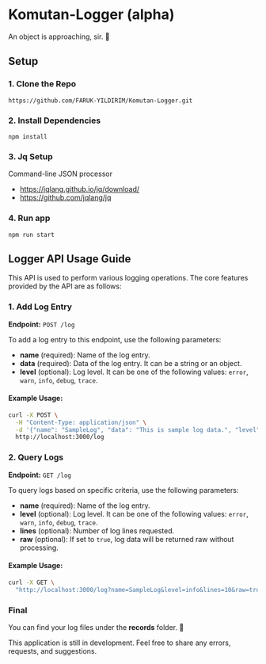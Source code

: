 # Komutan-Logger (alpha)
An object is approaching, sir. 🔭
 
## Setup

### 1. Clone the Repo
`https://github.com/FARUK-YILDIRIM/Komutan-Logger.git`

### 2. Install Dependencies
`npm install`

### 3. Jq Setup

Command-line JSON processor
- https://jqlang.github.io/jq/download/
- https://github.com/jqlang/jq

### 4. Run app 
`npm run start`

## Logger API Usage Guide

This API is used to perform various logging operations. The core features provided by the API are as follows:

### 1. Add Log Entry

**Endpoint:** `POST /log`

To add a log entry to this endpoint, use the following parameters:

-   **name** (required): Name of the log entry.
-   **data** (required): Data of the log entry. It can be a string or an object.
-   **level** (optional): Log level. It can be one of the following values: `error`, `warn`, `info`, `debug`, `trace`.

#### Example Usage:
```bash
curl -X POST \
  -H "Content-Type: application/json" \
  -d '{"name": "SampleLog", "data": "This is sample log data.", "level": "info"}' \
  http://localhost:3000/log
```

### 2. Query Logs

**Endpoint:** `GET /log`

To query logs based on specific criteria, use the following parameters:
 
-   **name** (required): Name of the log entry.
-   **level** (optional): Log level. It can be one of the following values: `error`, `warn`, `info`, `debug`, `trace`.
-   **lines** (optional): Number of log lines requested.
-   **raw** (optional): If set to `true`, log data will be returned raw without processing.

#### Example Usage:
```bash
curl -X GET \
  "http://localhost:3000/log?name=SampleLog&level=info&lines=10&raw=true"
```

### Final
You can find your log files under the **records** folder. 🥳

This application is still in development. Feel free to share any errors, requests, and suggestions. 


